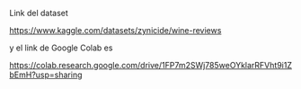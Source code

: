 Link del dataset

https://www.kaggle.com/datasets/zynicide/wine-reviews

y el link de Google Colab es

https://colab.research.google.com/drive/1FP7m2SWj785weOYklarRFVht9i1ZbEmH?usp=sharing
